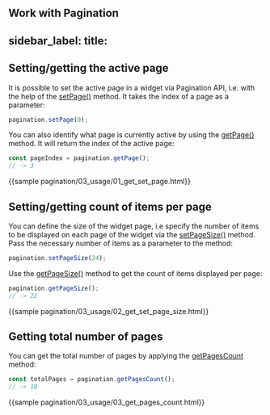 Work with Pagination
---
sidebar_label: 
title: 
---          


Setting/getting the active page
--------------------------

It is possible to set the active page in a widget via Pagination API, i.e. with the help of the [setPage()](pagination/api/pagination_setpage_method.md) method. It takes the index of a page as a parameter:

~~~js
pagination.setPage(0);
~~~

You can also identify what page is currently active by using the [getPage()](pagination/api/pagination_getpage_method.md) method. It will return the index of the active page:

~~~js
const pageIndex = pagination.getPage();
// -> 3
~~~

{{sample    pagination/03_usage/01_get_set_page.html}}

Setting/getting count of items per page
-----------------------------------------

You can define the size of the widget page, i.e specify the number of items to be displayed on each page of the widget via the [setPageSize()](pagination/api/pagination_setpagesize_method.md) method. Pass the necessary number of items as a parameter to the method:

~~~js
pagination.setPageSize(24);
~~~

Use the [getPageSize()](pagination/api/pagination_getpagesize_method.md) method to get the count of items displayed per page:

~~~js
pagination.getPageSize();
// -> 22
~~~

{{sample    pagination/03_usage/02_get_set_page_size.html}}

Getting total number of pages
-------------------------------

You can get the total number of pages by applying the [getPagesCount](pagination/api/pagination_getpagescount_method.md) method:

~~~js
const totalPages = pagination.getPagesCount();
// -> 10
~~~

{{sample    pagination/03_usage/03_get_pages_count.html}}